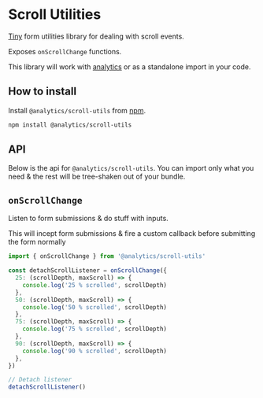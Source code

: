 # Scroll Utilities

[Tiny](https://bundlephobia.com/result?p=@analytics/scroll-utils) form utilities library for dealing with scroll events.

Exposes `onScrollChange` functions.

This library will work with [analytics](https://getanalytics.io) or as a standalone import in your code.

## How to install

Install `@analytics/scroll-utils` from [npm](https://www.npmjs.com/package/@analytics/scroll-utils).

```bash
npm install @analytics/scroll-utils
```

## API

Below is the api for `@analytics/scroll-utils`. You can import only what you need & the rest will be tree-shaken out of your bundle.

## `onScrollChange`

Listen to form submissions & do stuff with inputs.

This will incept form submissions & fire a custom callback before submitting the form normally

```js
import { onScrollChange } from '@analytics/scroll-utils'

const detachScrollListener = onScrollChange({
  25: (scrollDepth, maxScroll) => {
    console.log('25 % scrolled', scrollDepth)
  },
  50: (scrollDepth, maxScroll) => {
    console.log('50 % scrolled', scrollDepth)
  },
  75: (scrollDepth, maxScroll) => {
    console.log('75 % scrolled', scrollDepth)
  },
  90: (scrollDepth, maxScroll) => {
    console.log('90 % scrolled', scrollDepth)
  },
})

// Detach listener
detachScrollListener()
```
